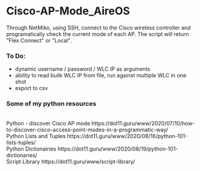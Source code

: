# Cisco-AP-Mode_AireOS
Through NetMiko, using SSH, connect to the Cisco wireless controller and programatically check the current mode of each AP.  The script will return "Flex Connect" or "Local".

<h3>To Do:</h3>
<ul>
  <li> dynamic username / password / WLC IP as arguments</li>
  <li> ability to read builk WLC IP from file, run against multiple WLC in one shot</li>
  <li> export to csv </li>
</ul>  
<H3>Some of my python resources</H3><br>
Python - discover Cisco AP mode https://dot11.guru/www/2020/07/10/how-to-discover-cisco-access-point-modes-in-a-programmatic-way/<br>
Python Lists and Tuples https://dot11.guru/www/2020/08/16/python-101-lists-tuples/<br>
Python Dictionairies https://dot11.guru/www/2020/08/19/python-101-dictionaries/<br>
Script Library https://dot11.guru/www/script-library/<br>
